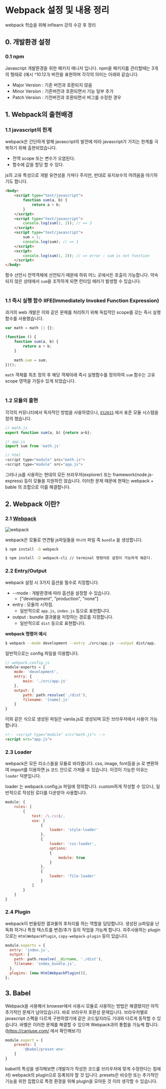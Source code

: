 # Webpack 설정 및 내용 정리

webpack 학습을 위해 inflearn 강의 수강 후 정리

## 0. 개발환경 설정

### 0.1 npm 

Javascript 개발환경을 위한 패키지 매니저 입니다. npm을 패키지를 관리할때는 3개의 형태로 (예시 ^10.12.1) 버전을 표현하며 각각의 의미는 아래와 같습니다.

- Major Version : 기존 버전과 호환되지 않음
- Minor Version : 기존버전과 호환되면서 기능 일부 추가
- Patch Version : 기전버전과 호환되면서 버그를 수정한 경우


## 1. Webpack의 출현배경 


### 1.1 javascript의 한계
webpack은 간단하게 말해 javascript의 발전에 따라 javascript가 가지는 한계를 극복하기 위해 출현되었습니다.

- 전역 scope 또는 변수가 오염된다.
- 함수에 값을 할당 할 수 있다.

js의 고유 특성으로 개발 유연성을 가져다 주지만, 반대로 유지보수의 어려움을 야기하기도 합니다.


```html
<body>
    <script type="text/javascript">
        function sum(a, b) {
            return a + b;
        }
    </script>
    <script type="text/javascript">
        console.log(sum(1, 2)); // => 3
    </script>
    <script type="text/javascript">
        sum = 1;
        console.log(sum); // => 1
    </script>
    <script>
        console.log(sum(1, 2)); // => error : sum is not function
    </script>
</body>
```

함수 선언시 전역객체에 선언되기 때문에 하위 어느 곳에서든 호출이 가능합니다. 약속되지 않은 상태에서 `sum`을 조작하게 되면 런타임 에러가 발생할 수 있습니다.
<br><br>

### 1.1 즉시 실행 함수 IIFE(Immediately Invoked Function Expression)
과거의 web 개발은 이와 같은 문제를 처리하기 위해 독립적인 scope를 갖는 즉시 실행 함수를 사용했습니다.

```javascript
var math = math || {};

(function () {
    function sum(a, b) {
        return a + b;
    }
     
    math.sum = sum;
})();
```

`math` 객체를 최초 정의 후 해당 객체아래 즉시 실행함수를 정의하여 `sum` 함수는 고유 scope 영역을 가질수 있게 되었습니다.
<br><br>

### 1.2 모듈의 출현
각각의 커뮤니티에서 독자적인 방법을 사용하였으나, [`ES2015`](https://262.ecma-international.org/6.0/#sec-scripts) 에서 표준 모듈 시스템을 정의 했습니다.

```javascript
// math.js
export function sum(a, b) {return a+b};

// app.js
import sum from 'math.js'

// html
<script type="module" src="math.js">
<script type="module" src="app.js">
```

그러나 js를 사용하는 현대의 모든 브라우저(explorer) 또는 framework(node.js-express) 등이 모듈을 지원하진 않습니다. 이러한 문제 때문에 현재는 webpack + bable 의 조합으로 이를 해결합니다.

## 2. Webpack 이란?

### 2.1 [Webpack](https://webpack.js.org/)
![webpack](../../images/webpack.png)

webpack은 모듈로 연견될 js파일들을 `하나의` 파일 즉 `bundle` 을 생성합니다.

```bash
$ npm install -D webpack

$ npm install -D webpack-cli // terminal 명령어로 설정이 가능하게 해준다.
```

### 2.2 Entry/Output

webpack 설정 시 3가지 옵션을 필수로 지정합니다.
- --mode : 개발환경에 따라 옵션을 설정할 수 있습니다.
    - ["development", "production", "none"]
- entry : 모둘의 시작점. 
    - 일반적으로 `app.js`, `index.js` 등으로 표현합니다.
- output : bundle 결과물을 저장하는 경로를 지정합니다. 
    - 일반적으로 `dist` 등으로 표현합니다.

**webpack 명령어 예시**

```bash
$ webpack --mode development --entry ./src/app.js --output dist/app.
```

일반적으로는 config 파일을 이용합니다.
```javascript
// webpack.config.js
module:exports = {
    mode: 'development',
    entry: {
        main: './src/app.js'
    },
    output: {
        path: path.resolve('./dist'),
        filename: '[name].js'
    }
}
```

이와 같은 식으로 생성된 파일은 vanila.js로 생성되며 모든 브라우저에서 사용이 가능합니다.

```html
<!-- <script type="module" src="math.js"> -->
<script src="app.js"> 
```

### 2.3 Loader

webpack은 모든 리소스들을 모듈로 바라봅니다. css, image, font등을 js 로 변환하여 import를 이용하면 js 코드 안으로 가져올 수 있습니다. 이것이 가능한 이유는 `loader` 덕분입니다. 

loader 는 webpack.config.js 파일에 정의합니다. custom하게 작성할 수 있으나, 일반적으로 작성된 로더를 다운받아 사용합니다.

```javascript
module: {
    rules: [
        {
            test: /\.css$/,
            use: [
                {
                    loader: 'style-loader'
                },
                {
                    loader: 'css-loader',
                    options: 
                    {
                        module: true
                    }
                },
                {
                    loader: 'file-loader'
                }
            ]
        }
    ]
}
```


### 2.4 Plugin

webpack이 번들링한 결과물의 후처리를 하는 역할을 담당합니다. 생성된 js파일을 난독화 하거나 특정 텍스트를 변경/추가 등의 작업을 가능케 합니다. 자주사용하는 plugin으로는 `HtmlWebpackPlugin`, `copy-webpack-plugin` 등이 있습니다.

```javascript
module.exports = {
  entry: 'index.js',
  output: {
    path: path.resolve(__dirname, './dist'),
    filename: 'index_bundle.js',
  },
  plugins: [new HtmlWebpackPlugin()],
};
```

## 3. Babel

Webpack을 사용해서 browser에서 사용시 모듈로 사용하는 방법은 해결됐지만 아직 추가적인 문제가 남아있습니다. 바로 브라우저 호환성 문제입니다. 브라우저별로 javascript 스펙을 다르게 구현하였기에 같은 코드일지라도 기대와 다르게 동작할 수 있습니다. 바벨은 이러한 문제를 해결할 수 있으며 Webpack과의 통합을 가능케 합니다.(https://caniuse.com/ 에서 확인해보기)

```javascript
module.export = {
    presets: [
        '@babel/preset-env'
    ]
}
```

babel의 특성을 생각해보면 (개발자가 작성한 코드를 브라우저에 맞게 수정한다는 점에서) webpack의 plugin으로 등록되야 할 것 입니다. presets은 비슷한 또는 추가적인 기능을 위한 집합으로 특정 환경을 위해 plugin을 모아둔 것 이라 생각할 수 있습니다.